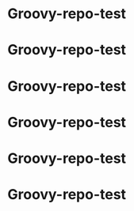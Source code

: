 # Groovy-repo-test
# Groovy-repo-test
# Groovy-repo-test
# Groovy-repo-test
# Groovy-repo-test
# Groovy-repo-test
